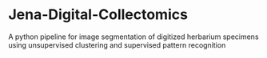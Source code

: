 # Jena-Digital-Collectomics
A python pipeline for image segmentation of digitized herbarium specimens using unsupervised clustering and supervised pattern recognition
